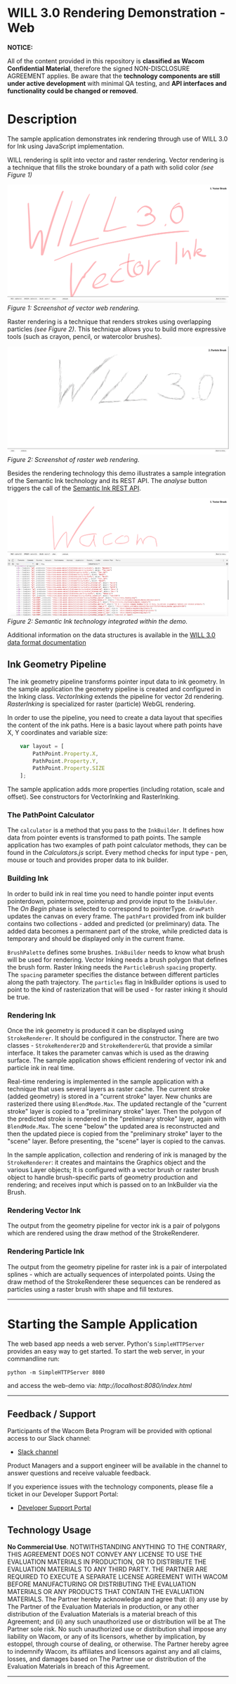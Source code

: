 # WILL 3.0 Rendering Demonstration - Web

**NOTICE:**

All of the content provided in this repository is **classified as Wacom Confidential Material**, therefore the signed NON-DISCLOSURE AGREEMENT applies.
Be aware that the **technology components are still under active development** with minimal QA testing, and **API interfaces and functionality could be changed or removed**.

# Description

The sample application demonstrates ink rendering through use of WILL 3.0 for Ink using JavaScript implementation.

WILL rendering is split into vector and raster rendering. Vector rendering is a technique that fills the stroke boundary of a path with solid color *(see Figure 1)*

![Vector web rendering.](./media/01_vector.png)
*Figure 1: Screenshot of vector web rendering.*

Raster rendering is a technique that renders strokes using overlapping particles *(see Figure 2)*. This technique allows you to build more expressive tools (such as crayon, pencil, or watercolor brushes).

![Raster web rendering.](./media/02_raster.png)
*Figure 2: Screenshot of raster web rendering.*

Besides the rendering technology this demo illustrates a sample integration of the Semantic Ink technology and its REST API. The *analyse* button triggers the call of the [Semantic Ink REST API](https://github.com/Wacom-Developer/semantic-ink-sample-rest-api).

![Semantic Ink.](./media/03_semantic.png)
*Figure 2: Semantic Ink technology integrated within the demo.*

Additional information on the data structures is available in the [WILL 3.0 data format documentation](https://github.com/Wacom-Developer/will3-data-format-specification)

## Ink Geometry Pipeline

The ink geometry pipeline transforms pointer input data to ink geometry.
In the sample application the geometry pipeline is created and configured in the Inking class.
*VectorInking* extends the pipeline for vector 2d rendering.
*RasterInking* is specialized for raster (particle) WebGL rendering.

In order to use the pipeline, you need to create a data layout that specifies the content of the ink paths.
Here is a basic layout where path points have X, Y coordinates and variable size:

```javascript
    var layout = [
        PathPoint.Property.X,
        PathPoint.Property.Y,
        PathPoint.Property.SIZE
    ];
```

The sample application adds more properties (including rotation, scale and offset). See constructors for VectorInking and RasterInking.

### The PathPoint Calculator

The `calculator` is a method that you pass to the `InkBuilder`. It defines how data from pointer events is transformed to path points.
The sample application has two examples of path point calculator methods, they can be found in the *Calculators.js* script. Every method checks for input type - pen, mouse or touch and provides proper data to ink builder.

### Building Ink
In order to build ink in real time you need to handle pointer input events pointerdown, pointermove, pointerup and provide input to the `InkBulder`.
The *On Begin* phase is selected to correspond to pointerType.
`drawPath` updates the canvas on every frame. The `pathPart` provided from ink builder contains two collections - added and predicted (or preliminary) data.
The added data becomes a permanent part of the stroke, while predicted data is temporary and should be displayed only in the current frame.

`BrushPalette` defines some brushes. `InkBuilder` needs to know what brush will be used for rendering.
Vector Inking needs a brush polygon that defines the brush form.
Raster Inking needs the `ParticleBrush` `spacing` property. The `spacing` parameter specifies the distance between different particles along the path trajectory.
The `particles` flag in InkBuilder options is used to point to the kind of rasterization that will be used - for raster inking it should be true.

### Rendering Ink

Once the ink geometry is produced it can be displayed using `StrokeRenderer`. It should be configured in the constructor.
There are two classes - `StrokeRenderer2D` and `StrokeRendererGL` that provide a similar interface.
It takes the parameter canvas which is used as the drawing surface.
The sample application shows efficient rendering of vector ink and particle ink in real time.

Real-time rendering is implemented in the sample application with a technique that uses several layers as raster cache.
The current stroke (added geometry) is stored in a "current stroke" layer. New chunks are rasterized there using `BlendMode.Max`.
The updated rectangle of the "current stroke" layer is copied to a "preliminary stroke" layer.
Then the polygon of the predicted stroke is rendered in the "preliminary stroke" layer, again with `BlendMode.Max`.
The scene "below" the updated area is reconstructed and then the updated piece is copied from the "preliminary stroke" layer to the "scene" layer.
Before presenting, the "scene" layer is copied to the canvas.

In the sample application, collection and rendering of ink is managed by the `StrokeRenderer`:
it creates and maintains the Graphics object and the various Layer objects;
It is configured with a vector brush or raster brush object to handle brush-specific parts of geometry production and rendering;
and receives input which is passed on to an InkBuilder via the Brush.

### Rendering Vector Ink

The output from the geometry pipeline for vector ink is a pair of polygons which are rendered using the draw method of the StrokeRenderer.

### Rendering Particle Ink

The output from the geometry pipeline for raster ink is a pair of interpolated splines - which are actually sequences of interpolated points.
Using the draw method of the StrokeRenderer these sequences can be rendered as particles using a raster brush with shape and fill textures.

---

# Starting the Sample Application

The web based app needs a web server. Python's `SimpleHTTPServer` provides an easy way to get started.
To start the web server, in your commandline run:
```
python -m SimpleHTTPServer 8080 
```
and access the web-demo via:
 *http://localhost:8080/index.html*

---
## Feedback / Support
Participants of the Wacom Beta Program will be provided with optional access to our Slack channel:

- [Slack channel](https://wacom-will.slack.com)

Product Managers and a support engineer will be available in the channel to answer questions and receive valuable feedback.

If you experience issues with the technology components, please file a ticket in our Developer Support Portal:

- [Developer Support Portal](https://developer.wacom.com/developer-dashboard/support)

## Technology Usage
**No Commercial Use**. NOTWITHSTANDING ANYTHING TO THE CONTRARY, THIS AGREEMENT DOES NOT CONVEY ANY LICENSE TO USE THE EVALUATION MATERIALS IN PRODUCTION, OR TO DISTRIBUTE THE EVALUATION MATERIALS TO ANY THIRD PARTY. THE PARTNER ARE REQUIRED TO EXECUTE A SEPARATE LICENSE AGREEMENT WITH WACOM BEFORE MANUFACTURING OR DISTRIBUTING THE EVALUATION MATERIALS OR ANY PRODUCTS THAT CONTAIN THE EVALUATION MATERIALS. The Partner hereby acknowledge and agree that: (i) any use by The Partner of the Evaluation Materials in production, or any other distribution of the Evaluation Materials is a material breach of this Agreement; and (ii) any such unauthorized use or distribution will be at The Partner sole risk. No such unauthorized use or distribution shall impose any liability on Wacom, or any of its licensors, whether by implication, by estoppel, through course of dealing, or otherwise. The Partner hereby agree to indemnify Wacom, its affiliates and licensors against any and all claims, losses, and damages based on The Partner use or distribution of the Evaluation Materials in breach of this Agreement.

---




